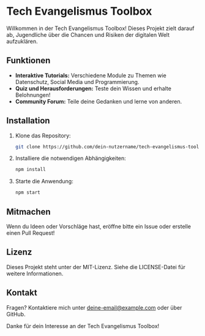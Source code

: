 # Tech Evangelismus Toolbox

Willkommen in der Tech Evangelismus Toolbox! Dieses Projekt zielt darauf ab, Jugendliche über die Chancen und Risiken der digitalen Welt aufzuklären.

## Funktionen
- **Interaktive Tutorials:** Verschiedene Module zu Themen wie Datenschutz, Social Media und Programmierung.
- **Quiz und Herausforderungen:** Teste dein Wissen und erhalte Belohnungen!
- **Community Forum:** Teile deine Gedanken und lerne von anderen.

## Installation
1. Klone das Repository:
   ```bash
   git clone https://github.com/dein-nutzername/tech-evangelismus-toolbox.git
   ```
2. Installiere die notwendigen Abhängigkeiten:
   ```bash
   npm install
   ```
3. Starte die Anwendung:
   ```bash
   npm start
   ```

## Mitmachen
Wenn du Ideen oder Vorschläge hast, eröffne bitte ein Issue oder erstelle einen Pull Request!

## Lizenz
Dieses Projekt steht unter der MIT-Lizenz. Siehe die LICENSE-Datei für weitere Informationen.

## Kontakt
Fragen? Kontaktiere mich unter [deine-email@example.com](mailto:deine-email@example.com) oder über GitHub.

Danke für dein Interesse an der Tech Evangelismus Toolbox!
